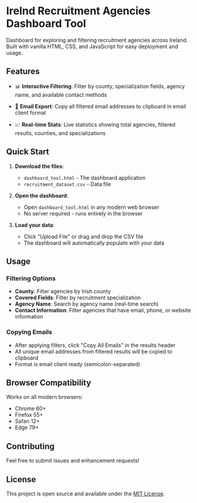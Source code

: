 # Irelnd Recruitment Agencies Dashboard Tool

Dashboard for exploring and filtering recruitment agencies across Ireland. Built with vanilla HTML, CSS, and JavaScript for easy deployment and usage.

## Features

- 📊 **Interactive Filtering**: Filter by county, specialization fields, agency name, and available contact methods
- 📧 **Email Export**: Copy all filtered email addresses to clipboard in email client format

- 📈 **Real-time Stats**: Live statistics showing total agencies, filtered results, counties, and specializations

## Quick Start

1. **Download the files**:
   - `dashboard_tool.html` - The dashboard application
   - `recruitment_dataset.csv` - Data file

2. **Open the dashboard**:
   - Open `dashboard_tool.html` in any modern web browser
   - No server required - runs entirely in the browser

3. **Load your data**:
   - Click "Upload File" or drag and drop the CSV file
   - The dashboard will automatically populate with your data

## Usage


### Filtering Options
- **County**: Filter agencies by Irish county
- **Covered Fields**: Filter by recruitment specialization
- **Agency Name**: Search by agency name (real-time search)
- **Contact Information**: Filter agencies that have email, phone, or website information

### Copying Emails
- After applying filters, click "Copy All Emails" in the results header
- All unique email addresses from filtered results will be copied to clipboard
- Format is email client ready (semicolon-separated)



## Browser Compatibility

Works on all modern browsers:
- Chrome 60+
- Firefox 55+
- Safari 12+
- Edge 79+



## Contributing

Feel free to submit issues and enhancement requests!

## License

This project is open source and available under the [MIT License](LICENSE).